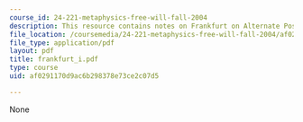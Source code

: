 ```yaml
---
course_id: 24-221-metaphysics-free-will-fall-2004
description: This resource contains notes on Frankfurt on Alternate Possibilities.
file_location: /coursemedia/24-221-metaphysics-free-will-fall-2004/af0291170d9ac6b298378e73ce2c07d5_frankfurt_i.pdf
file_type: application/pdf
layout: pdf
title: frankfurt_i.pdf
type: course
uid: af0291170d9ac6b298378e73ce2c07d5

---
```

None